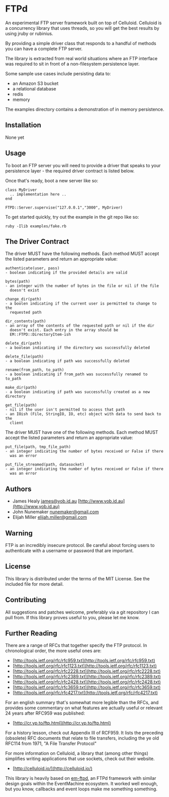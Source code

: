 # FTPd

An experimental FTP server framework built on top of Celluloid. Celluloid is a
concurrency library that uses threads, so you will get the best results by
using jruby or rubinius.

By providing a simple driver class that responds to a handful of methods you
can have a complete FTP server.

The library is extracted from real world situations where an FTP interface was
required to sit in front of a non-filesystem persistence layer.

Some sample use cases include persisting data to:

* an Amazon S3 bucket
* a relational database
* redis
* memory

The examples directory contains a demonstration of in memory persistence.

## Installation

   None yet

## Usage

To boot an FTP server you will need to provide a driver that speaks to your
persistence layer - the required driver contract is listed below.

Once that's ready, boot a new server like so:

    class MyDriver
      .. implementation here ..
    end

    FTPD::Server.supervise("127.0.0.1","3000", MyDriver)

To get started quickly, try out the example in the git repo like so:

    ruby -Ilib examples/fake.rb

## The Driver Contract

The driver MUST have the following methods.  Each method MUST accept the listed
parameters and return an appropriate value:

    authenticate(user, pass)
    - boolean indicating if the provided details are valid

    bytes(path)
    - an integer with the number of bytes in the file or nil if the file
      doesn't exist

    change_dir(path)
    - a boolen indicating if the current user is permitted to change to the
      requested path

    dir_contents(path)
    - an array of the contents of the requested path or nil if the dir
      doesn't exist. Each entry in the array should be
      EM::FTPD::DirectoryItem-ish

    delete_dir(path)
    - a boolean indicating if the directory was successfully deleted

    delete_file(path)
    - a boolean indicating if path was successfully deleted

    rename(from_path, to_path)
    - a boolean indicating if from_path was successfully renamed to to_path

    make_dir(path)
    - a boolean indicating if path was successfully created as a new directory

    get_file(path)
    - nil if the user isn't permitted to access that path
    - an IOish (File, StringIO, IO, etc) object with data to send back to the
      client

The driver MUST have one of the following methods. Each method MUST accept the
listed parameters and return an appropriate value:

    put_file(path, tmp_file_path)
    - an integer indicating the number of bytes received or False if there
      was an error

    put_file_streamed(path, datasocket)
    - an integer indicating the number of bytes received or False if there
      was an error

## Authors

* James Healy <james@yob.id.au> [http://www.yob.id.au](http://www.yob.id.au)
* John Nunemaker <nunemaker@gmail.com>
* Elijah Miller <elijah.miller@gmail.com>

## Warning

FTP is an incredibly insecure protocol. Be careful about forcing users to authenticate
with a username or password that are important.

## License

This library is distributed under the terms of the MIT License. See the included file for
more detail.

## Contributing

All suggestions and patches welcome, preferably via a git repository I can pull from.
If this library proves useful to you, please let me know.

## Further Reading

There are a range of RFCs that together specify the FTP protocol. In chronological
order, the more useful ones are:

* [http://tools.ietf.org/rfc/rfc959.txt](http://tools.ietf.org/rfc/rfc959.txt)
* [http://tools.ietf.org/rfc/rfc1123.txt](http://tools.ietf.org/rfc/rfc1123.txt)
* [http://tools.ietf.org/rfc/rfc2228.txt](http://tools.ietf.org/rfc/rfc2228.txt)
* [http://tools.ietf.org/rfc/rfc2389.txt](http://tools.ietf.org/rfc/rfc2389.txt)
* [http://tools.ietf.org/rfc/rfc2428.txt](http://tools.ietf.org/rfc/rfc2428.txt)
* [http://tools.ietf.org/rfc/rfc3659.txt](http://tools.ietf.org/rfc/rfc3659.txt)
* [http://tools.ietf.org/rfc/rfc4217.txt](http://tools.ietf.org/rfc/rfc4217.txt)

For an english summary that's somewhat more legible than the RFCs, and provides
some commentary on what features are actually useful or relevant 24 years after
RFC959 was published:

* [http://cr.yp.to/ftp.html](http://cr.yp.to/ftp.html)

For a history lesson, check out Appendix III of RCF959. It lists the preceding
(obsolete) RFC documents that relate to file transfers, including the ye old
RFC114 from 1971, "A File Transfer Protocol"

For more information on Celluloid, a library that (among other things) simplifies
writing applications that use sockets, check out their website.

* [http://celluloid.io/](http://celluloid.io/)

This library is heavily based on [em-ftpd](https://github.com/yob/em-ftpd), an FTPd
framework with similar design goals within the EventMachine ecosystem. It worked well
enough, but you know, callbacks and event loops make me something something.
